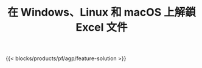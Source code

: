 ﻿---
title: 在 Windows、Linux 和 macOS 上解鎖 Excel 文件 
url: /zh-hant/unlock
description: 免費的應用程序和 API 可解除對 XLS、XLSX 和 ODS 文件的保護
---
{{< blocks/products/pf/agp/feature-solution >}} 

